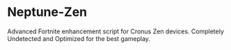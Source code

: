 # Neptune-Zen
Advanced Fortnite enhancement script for Cronus Zen devices. Completely Undetected and Optimized for the best gameplay.
